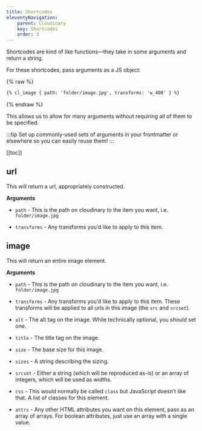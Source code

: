 ```yaml
---
title: Shortcodes
eleventyNavigation:
    parent: Cloudinary
    key: Shortcodes
    order: 3
---
```

Shortcodes are kind of like functions—they take in some arguments and return a string.

For these shortcodes, pass arguments as a JS object:

{% raw %}
```html
{% cl_image { path: 'folder/image.jpg', transforms: 'w_400' } %}
```
{% endraw %}

This allows us to allow for many arguments without requiring all of them to be specified.

:::tip
Set up commonly-used sets of arguments in your frontmatter or elsewhere so you can easily reuse them!
:::

[[toc]]

## url

This will return a url, appropriately constructed.

**Arguments**

-   `path` - This is the path on cloudinary to the item you want, i.e. `folder/image.jpg`

-   `transforms` - Any transforms you’d like to apply to this item.

## image

This will return an entire image element.

**Arguments**

-   `path` - This is the path on cloudinary to the item you want, i.e. `folder/image.jpg`

-   `transforms` - Any transforms you’d like to apply to this item. These transforms will be applied to all urls in this image (the `src` and `srcset`).

-   `alt` - The alt tag on the image.
    While technically optional, you _should_ set one.

-   `title` - The title tag on the image.

-   `size` - The base size for this image.

-   `sizes` - A string describing the sizing.

-   `srcset` - Either a string (which will be reproduced as-is) or an array of integers, which will be used as widths.

-   `css` - This would normally be called `class` but JavaScript doesn’t like that.
    A list of classes for this element.

-   `attrs` - Any other HTML attributes you want on this element, pass as an array of arrays.
    For boolean attributes, just use an array with a single value.

